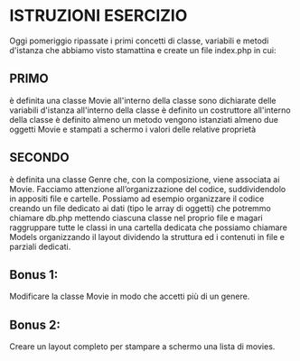 # ISTRUZIONI ESERCIZIO

Oggi pomeriggio ripassate i primi concetti di classe, variabili e metodi d'istanza che abbiamo visto stamattina e create un file index.php in cui:

## PRIMO

è definita una classe Movie
all'interno della classe sono dichiarate delle variabili d'istanza
all'interno della classe è definito un costruttore
all'interno della classe è definito almeno un metodo
vengono istanziati almeno due oggetti Movie e stampati a schermo i valori delle relative proprietà

## SECONDO

è definita una classe Genre che, con la composizione, viene associata ai Movie.
Facciamo attenzione all’organizzazione del codice, suddividendolo in appositi file e cartelle. Possiamo ad esempio organizzare il codice
creando un file dedicato ai dati (tipo le array di oggetti) che potremmo chiamare db.php
mettendo ciascuna classe nel proprio file e magari raggruppare tutte le classi in una cartella dedicata che possiamo chiamare Models
organizzando il layout dividendo la struttura ed i contenuti in file e parziali dedicati.

## Bonus 1:

Modificare la classe Movie in modo che accetti più di un genere.

## Bonus 2:

Creare un layout completo per stampare a schermo una lista di movies.
